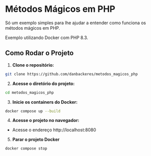 # Métodos Mágicos em PHP

Só um exemplo simples para lhe ajudar a entender como funciona os métodos mágicos em PHP.

Exemplo utilizando Docker com PHP 8.3.

## Como Rodar o Projeto

1. <b>Clone o repositório:</b>

```bash
git clone https://github.com/danbackeres/metodos_magicos_php
```

2. <b>Acesse o diretório do projeto:</b>

```bash
cd metodos_magicos_php
```

3. <b>Inicie os containers do Docker:</b>

```bash
docker compose up --build
```

4. <b>Acesse o projeto no navegador:</b>

- Acesse o endereço http://localhost:8080

5. <b>Parar o projeto Docker</b>

```bash
docker compose stop
```
